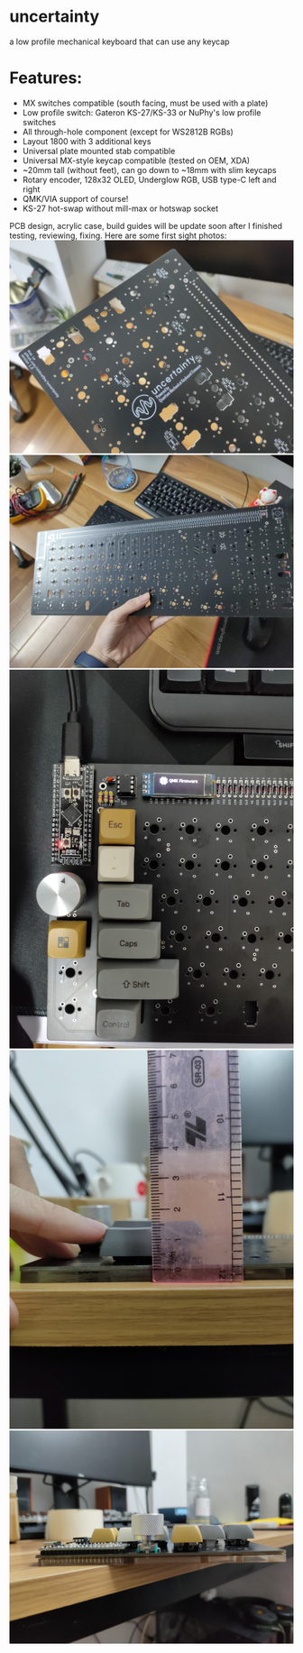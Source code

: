 # uncertainty
a low profile mechanical keyboard that can use any keycap

# Features:
- MX switches compatible (south facing, must be used with a plate)
- Low profile switch: Gateron KS-27/KS-33 or NuPhy's low profile switches
- All through-hole component (except for WS2812B RGBs)
- Layout 1800 with 3 additional keys
- Universal plate mounted stab compatible
- Universal MX-style keycap compatible (tested on OEM, XDA)
- ~20mm tall (without feet), can go down to ~18mm with slim keycaps 
- Rotary encoder, 128x32 OLED, Underglow RGB, USB type-C left and right
- QMK/VIA support of course!
- KS-27 hot-swap without mill-max or hotswap socket

PCB design, acrylic case, build guides will be update soon after I finished testing, reviewing, fixing.
Here are some first sight photos:
![](./pics/857f68ee563d8a63d32c.jpg)
![](./pics/4f71650d54de8880d1cf.jpg)
![](./pics/457a4a8e6457b809e146.jpg)
![](./pics/815361d64e0f9251cb1e.jpg)
![](./pics/83a1682947f09baec2e1.jpg)
